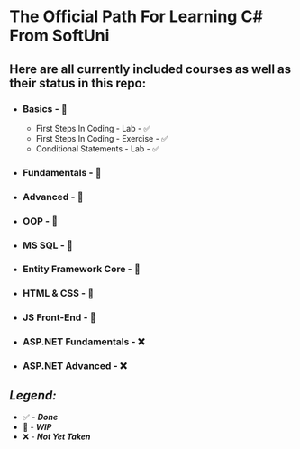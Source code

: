 # The Official Path For Learning C# From SoftUni

## Here are all currently included courses as well as their status in this repo:

- ### Basics - 👷
  - First Steps In Coding - Lab - ✅
  - First Steps In Coding - Exercise - ✅
  - Conditional Statements - Lab - ✅
- ### Fundamentals - 👷
- ### Advanced - 👷
- ### OOP - 👷
- ### MS SQL - 👷
- ### Entity Framework Core - 👷
- ### HTML & CSS - 👷
- ### JS Front-End - 👷
- ### ASP.NET Fundamentals - ❌
- ### ASP.NET Advanced - ❌

## *Legend:*

- ✅ - ***Done***
- 👷 - ***WIP***
- ❌ - ***Not Yet Taken***
